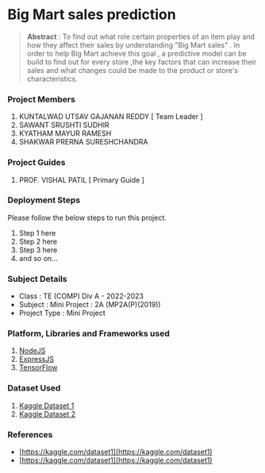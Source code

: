 # Big Mart sales prediction

> **Abstract** : To find out what role certain properties of an item play and how they affect their sales by understanding "Big Mart sales" .
In order to help Big Mart achieve this goal , a predictive model can be build to find out for every store ,the key factors that can increase their sales and what changes could be made to the product or store's characteristics.

### Project Members
1. KUNTALWAD UTSAV GAJANAN REDDY  [ Team Leader ] 
2. SAWANT SRUSHTI SUDHIR 
3. KYATHAM MAYUR RAMESH 
4. SHAKWAR PRERNA SURESHCHANDRA 

### Project Guides
1. PROF. VISHAL PATIL  [ Primary Guide ] 

### Deployment Steps
Please follow the below steps to run this project.
1. Step 1 here
2. Step 2 here
3. Step 3 here
3. and so on...

### Subject Details
- Class : TE (COMP) Div A - 2022-2023
- Subject : Mini Project : 2A (MP2A(P)(2019))
- Project Type : Mini Project

### Platform, Libraries and Frameworks used
1. [NodeJS](https://nodejs.org)
2. [ExpressJS](https://expressjs.org)
3. [TensorFlow](https://tensorflowjs.com)

### Dataset Used
1. [Kaggle Dataset 1](https://kaggle.com/dataset1)
2. [Kaggle Dataset 2](https://kaggle.com/dataset2)

### References
- [https://kaggle.com/dataset1](https://kaggle.com/dataset1)
- [https://kaggle.com/dataset1](https://kaggle.com/dataset1)
